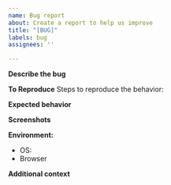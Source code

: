 ```yaml
---
name: Bug report
about: Create a report to help us improve
title: "[BUG]"
labels: bug
assignees: ''

---
```


**Describe the bug**
<!-- A clear and concise description of what the bug is. -->

**To Reproduce**
Steps to reproduce the behavior:
<!-- add steps to reproduce the behavior -->

**Expected behavior**
<!-- A clear and concise description of what you expected to happen. -->

**Screenshots**
<!-- If applicable, add screenshots to help explain your problem.  -->

**Environment:**
 - OS: <!--  [e.g. Ubuntu, Iphone 8s iOs 12]  -->
 - Browser <!--  [e.g. chrome, safari]  -->

**Additional context**
<!--  If applicable, add here any other context about the problem here.  -->
